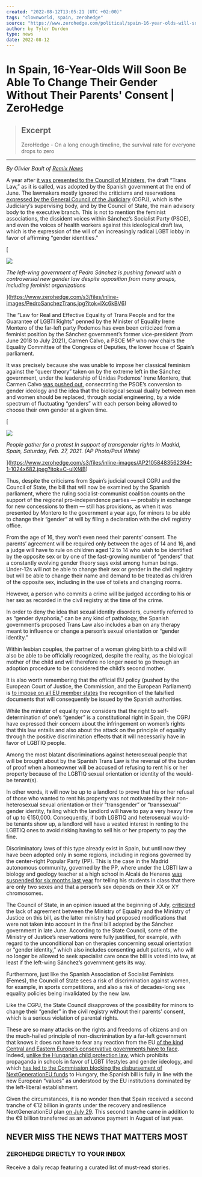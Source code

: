 ```yaml
---
created: "2022-08-12T13:05:21 (UTC +02:00)"
tags: "clownworld, spain, zerohedge"
source: "https://www.zerohedge.com/political/spain-16-year-olds-will-soon-be-able-change-their-gender-without-their-parents-consent"
author: by Tyler Durden
type: news
date: 2022-08-12
---
```


# In Spain, 16-Year-Olds Will Soon Be Able To Change Their Gender Without Their Parents' Consent | ZeroHedge

 > 
 > ## Excerpt
 > 
 > ZeroHedge - On a long enough timeline, the survival rate for everyone drops to zero

---

*By Olivier Bault of [Remix News](https://rmx.news/spain/in-spain-16-year-olds-will-soon-be-able-to-change-their-gender-without-their-parents-consent/)*

A year after [it was presented to the Council of Ministers](https://rmx.news/commentary/the-hungarian-child-protection-law-doesn-t-discriminate-unlike-the-lgbt-laws-set-to-pass-in-italy-and-spain/), the draft “Trans Law,” as it is called, was adopted by the Spanish government at the end of June. The lawmakers mostly ignored the criticisms and reservations [expressed by the General Council of the Judiciary](https://www.elmundo.es/espana/2022/04/20/625ff24ffc6c834d1c8b45dc.html) (CGPJ), which is the Judiciary’s supervising body, and by the Council of State, the main advisory body to the executive branch. This is not to mention the feminist associations, the dissident voices within Sánchez’s Socialist Party (PSOE), and even the voices of health workers against this ideological draft law, which is the expression of the will of an increasingly radical LGBT lobby in favor of affirming “gender identities.”

\[

![](https://assets.zerohedge.com/s3fs-public/styles/inline_image_mobile/public/inline-images/PedroSanchezTrans.jpg?itok=lXc6kBV6)

*The left-wing government of Pedro Sánchez is pushing forward with a controversial new gender law despite opposition from many groups, including feminist organizations*

\](https://www.zerohedge.com/s3/files/inline-images/PedroSanchezTrans.jpg?itok=lXc6kBV6)

The “Law for Real and Effective Equality of Trans People and for the Guarantee of LGBTI Rights” penned by the Minister of Equality Irene Montero of the far-left party Podemos has even been criticized from a feminist position by the Sánchez government’s former vice-president (from June 2018 to July 2021), Carmen Calvo, a PSOE MP who now chairs the Equality Committee of the Congress of Deputies, the lower house of Spain’s parliament.

It was precisely because she was unable to impose her classical feminism against the “queer theory” taken on by the extreme left in the Sánchez government, under the leadership of Unidas Podemos’ Irene Montero, that Carmen Calvo [was pushed out](https://www.elmundo.es/espana/2021/10/15/6169d2e0fc6c83f54a8b457f.html), consecrating the PSOE’s conversion to gender ideology and the idea that the biological sexual duality between men and women should be replaced, through social engineering, by a wide spectrum of fluctuating “genders” with each person being allowed to choose their own gender at a given time.

\[

![](https://assets.zerohedge.com/s3fs-public/styles/inline_image_mobile/public/inline-images/AP21058483562394-1-1024x682.jpeg?itok=C-uIXf4B)

*People gather for a protest In support of transgender rights in Madrid, Spain, Saturday, Feb. 27, 2021. (AP Photo/Paul White)*

\](https://www.zerohedge.com/s3/files/inline-images/AP21058483562394-1-1024x682.jpeg?itok=C-uIXf4B)

Thus, despite the criticisms from Spain’s judicial council CGPJ and the Council of State, the bill that will now be examined by the Spanish parliament, where the ruling socialist-communist coalition counts on the support of the regional pro-independence parties — probably in exchange for new concessions to them — still has provisions, as when it was presented by Montero to the government a year ago, for minors to be able to change their “gender” at will by filing a declaration with the civil registry office.

From the age of 16, they won’t even need their parents’ consent. The parents’ agreement will be required only between the ages of 14 and 16, and a judge will have to rule on children aged 12 to 14 who wish to be identified by the opposite sex or by one of the fast-growing number of “genders” that a constantly evolving gender theory says exist among human beings. Under-12s will not be able to change their sex or gender in the civil registry but will be able to change their name and demand to be treated as children of the opposite sex, including in the use of toilets and changing rooms.

However, a person who commits a crime will be judged according to his or her sex as recorded in the civil registry at the time of the crime.

In order to deny the idea that sexual identity disorders, currently referred to as “gender dysphoria,” can be any kind of pathology, the Spanish government’s proposed Trans Law also includes a ban on any therapy meant to influence or change a person’s sexual orientation or “gender identity.”

Within lesbian couples, the partner of a woman giving birth to a child will also be able to be officially recognized, despite the reality, as the biological mother of the child and will therefore no longer need to go through an adoption procedure to be considered the child’s second mother.

It is also worth remembering that the official EU policy (pushed by the European Court of Justice, the Commission, and the European Parliament) is [to impose on all EU member states](https://rmx.news/european-union/top-eu-court-imposes-same-sex-marriage-and-dual-motherhood-or-fatherhood-on-all-member-states/) the recognition of the falsified documents that will consequently be issued by the Spanish authorities.

While the minister of equality now considers that the right to self-determination of one’s “gender” is a constitutional right in Spain, the CGPJ have expressed their concern about the infringement on women’s rights that this law entails and also about the attack on the principle of equality through the positive discrimination effects that it will necessarily have in favor of LGBTIQ people.

Among the most blatant discriminations against heterosexual people that will be brought about by the Spanish Trans Law is the reversal of the burden of proof when a homeowner will be accused of refusing to rent his or her property because of the LGBTIQ sexual orientation or identity of the would-be tenant(s).

In other words, it will now be up to a landlord to prove that his or her refusal of those who wanted to rent his property was not motivated by their non-heterosexual sexual orientation or their “transgender” or “transsexual” gender identity, failing which the landlord will have to pay a very heavy fine of up to €150,000. Consequently, if both LGBTIQ and heterosexual would-be tenants show up, a landlord will have a vested interest in renting to the LGBTIQ ones to avoid risking having to sell his or her property to pay the fine.

Discriminatory laws of this type already exist in Spain, but until now they have been adopted only in some regions, including in regions governed by the center-right Popular Party (PP). This is the case in the Madrid autonomous community, governed by the PP, where under the LGBTI law a biology and geology teacher at a high school in Alcalá de Henares [was suspended for six months last year](https://www.vozpopuli.com/espana/profesor-sexos-madrid.html) for telling his students in class that there are only two sexes and that a person’s sex depends on their XX or XY chromosomes.

The Council of State, in an opinion issued at the beginning of July, [criticized](https://www.elmundo.es/espana/2022/07/07/62c5ee94e4d4d857128b45ad.html) the lack of agreement between the Ministry of Equality and the Ministry of Justice on this bill, as the latter ministry had proposed modifications that were not taken into account in the final bill adopted by the Sánchez government in late June. According to the State Council, some of the Ministry of Justice’s reservations were fully justified, for example, with regard to the unconditional ban on therapies concerning sexual orientation or “gender identity,” which also includes consenting adult patients, who will no longer be allowed to seek specialist care once the bill is voted into law, at least if the left-wing Sánchez’s government gets its way.

Furthermore, just like the Spanish Association of Socialist Feminists (Femes), the Council of State sees a risk of discrimination against women, for example, in sports competitions, and also a risk of decades-long sex equality policies being invalidated by the new law.

Like the CGPJ, the State Council disapproves of the possibility for minors to change their “gender” in the civil registry without their parents’ consent, which is a serious violation of parental rights.

These are so many attacks on the rights and freedoms of citizens and on the much-hailed principle of non-discrimination by a far-left government that knows it does not have to fear any reaction from the EU [of the kind Central and Eastern Europe’s conservative governments have to face](https://rmx.news/commentary/eu-launches-new-ideological-attack-on-poland). Indeed, [unlike the Hungarian child protection law](https://rmx.news/spain/hungary-style-minor-protection-law-very-much-needed-in-spain-says-leader-of-spanish-lawyers-organization/), which prohibits propaganda in schools in favor of LGBT lifestyles and gender ideology, and which [has led to the Commission blocking the disbursement of NextGenerationEU funds](https://rmx.news/article/hungary-says-eu-delayed-rrf-approval-because-of-child-protection-law/) to Hungary, the Spanish bill is fully in line with the new European “values” as understood by the EU institutions dominated by the left-liberal establishment.

Given the circumstances, it is no wonder then that Spain received a second tranche of €12 billion in grants under the recovery and resilience NextGenerationEU plan [on July 29](https://www.lainformacion.com/espana/bruselas-aprueba-envio-fondo-next-generation/2871648/). This second tranche came in addition to the €9 billion transferred as an advance payment in August of last year.

## NEVER MISS THE NEWS THAT MATTERS MOST

### ZEROHEDGE DIRECTLY TO YOUR INBOX

Receive a daily recap featuring a curated list of must-read stories.
